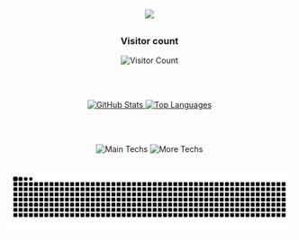 <div align="center">

  <!-- Saludo / Presentación -->
  <h1 align="center">
    <img src="https://readme-typing-svg.herokuapp.com/?font=JetBrains+Mono&size=35&color=FFF075&center=true&vCenter=true&width=500&height=70&duration=4000&lines=¡Hola!+👋;+¡Soy+Eva!;" />
  </h1>

  <!-- Visitor Count -->
  <h3>Visitor count</h3>
  <img src="https://profile-counter.glitch.me/evaapinaa/count.svg" alt="Visitor Count" />

  <br /><br />
  
  <!-- GitHub Stats -->
  <a href="https://github.com/evaapinaa/github-readme-stats">
    <img 
      height="180" 
      src="https://github-readme-stats.vercel.app/api?username=evaapinaa&theme=dracula&show_icons=true" 
      alt="GitHub Stats" />
  </a>
  <a href="https://github.com/evaapinaa/convoychat">
    <img 
      height="180" 
      src="https://github-readme-stats.vercel.app/api/top-langs?username=evaapinaa&layout=compact&langs_count=10&theme=dracula&show_icons=true" 
      alt="Top Languages" />
  </a>

  <br /><br />

  <!-- Tech Stack Icons -->
  <div>
    <img src="https://skillicons.dev/icons?i=java,html,css,vscode,github,git,r,bash,cmake" alt="Main Techs" />
    <img src="https://skillicons.dev/icons?i=python,c,cpp,docker,eclipse,linux" alt="More Techs" />
  </div>

  <br />

  <!-- Contribuciones (Snake) -->
  <img 
    src="https://raw.githubusercontent.com/evaapinaa/evaapinaa/output/github-contribution-grid-snake.svg" 
    alt="Contributions Snake" />

  <br /><br />

</div>
